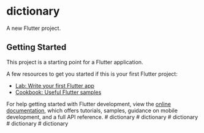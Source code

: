 # dictionary

A new Flutter project.

## Getting Started

This project is a starting point for a Flutter application.

A few resources to get you started if this is your first Flutter project:

- [Lab: Write your first Flutter app](https://docs.flutter.dev/get-started/codelab)
- [Cookbook: Useful Flutter samples](https://docs.flutter.dev/cookbook)

For help getting started with Flutter development, view the
[online documentation](https://docs.flutter.dev/), which offers tutorials,
samples, guidance on mobile development, and a full API reference.
#   d i c t i o n a r y  
 #   d i c t i o n a r y  
 #   d i c t i o n a r y  
 #   d i c t i o n a r y  
 #   d i c t i o n a r y  
 